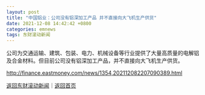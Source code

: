 ```yaml
---
layout: post
title: "中国铝业：公司没有铝深加工产品 并不直接向大飞机生产供货"
date: 2021-12-08 14:42:42 +0800
categories: emnews
tags: 东财滚动新闻
---
```


公司为交通运输、建筑、包装、电力、机械设备等行业提供了大量高质量的电解铝及合金材料。但目前公司没有铝深加工产品，并不直接向大飞机生产供货。

<http://finance.eastmoney.com/news/1354,202112082207090389.html>

[返回东财滚动新闻](//finews.withounder.com/emnews/)｜[返回首页](//finews.withounder.com/)